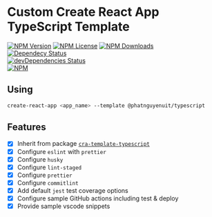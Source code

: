 # Custom Create React App TypeScript Template

[![NPM Version](https://img.shields.io/npm/v/@phatnguyenuit/cra-template-typescript)](https://www.npmjs.com/package/@phatnguyenuit/cra-template-typescript)
[![NPM License](https://img.shields.io/npm/l/@phatnguyenuit/cra-template-typescript)](https://github.com/phatnguyenuit/cra-template-typescript/blob/master/LICENSE)
[![NPM Downloads](https://img.shields.io/npm/dt/@phatnguyenuit/cra-template-typescript)](https://www.npmjs.com/package/@phatnguyenuit/cra-template-typescript)  
[![Dependecy Status](https://img.shields.io/librariesio/release/npm/@phatnguyenuit/cra-template-typescript)](https://www.npmjs.com/package/@phatnguyenuit/cra-template-typescript)  
[![devDependencies Status](https://david-dm.org/@phatnguyenuit/cra-template-typescript/dev-status.svg)](https://www.npmjs.com/package/@phatnguyenuit/cra-template-typescript)  
[![NPM](https://nodei.co/npm/@phatnguyenuit/cra-template-typescript.png)](https://www.npmjs.com/package/@phatnguyenuit/cra-template-typescript)  

## Using

```bash
create-react-app <app_name> --template @phatnguyenuit/typescript
```

## Features

- [x] Inherit from package [`cra-template-typescript`](https://www.npmjs.com/package/cra-template-typescript)
- [x] Configure `eslint` with `prettier`
- [x] Configure `husky`
- [x] Configure `lint-staged`
- [x] Configure `prettier`
- [x] Configure `commitlint`
- [x] Add default `jest` test coverage options
- [x] Configure sample GitHub actions including test & deploy
- [x] Provide sample vscode snippets
